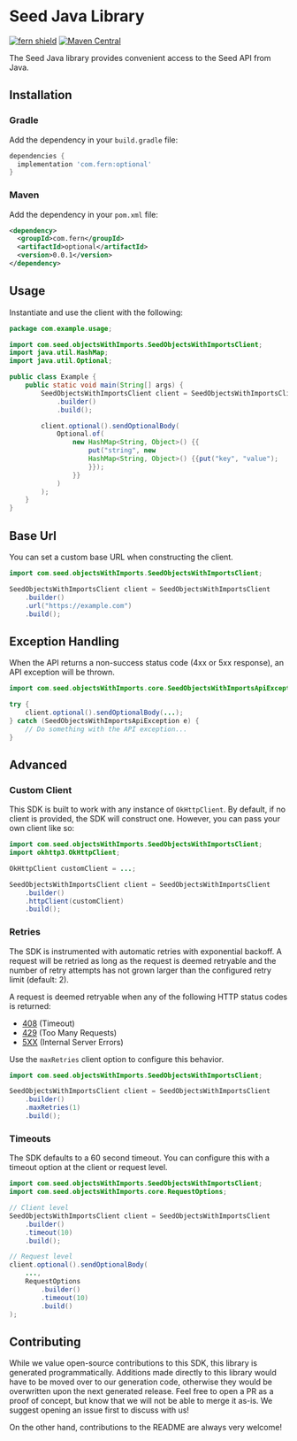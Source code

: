 # Seed Java Library

[![fern shield](https://img.shields.io/badge/%F0%9F%8C%BF-Built%20with%20Fern-brightgreen)](https://buildwithfern.com?utm_source=github&utm_medium=github&utm_campaign=readme&utm_source=Seed%2FJava)
[![Maven Central](https://img.shields.io/maven-central/v/com.fern/optional)](https://central.sonatype.com/artifact/com.fern/optional)

The Seed Java library provides convenient access to the Seed API from Java.

## Installation

### Gradle

Add the dependency in your `build.gradle` file:

```groovy
dependencies {
  implementation 'com.fern:optional'
}
```

### Maven

Add the dependency in your `pom.xml` file:

```xml
<dependency>
  <groupId>com.fern</groupId>
  <artifactId>optional</artifactId>
  <version>0.0.1</version>
</dependency>
```

## Usage

Instantiate and use the client with the following:

```java
package com.example.usage;

import com.seed.objectsWithImports.SeedObjectsWithImportsClient;
import java.util.HashMap;
import java.util.Optional;

public class Example {
    public static void main(String[] args) {
        SeedObjectsWithImportsClient client = SeedObjectsWithImportsClient
            .builder()
            .build();

        client.optional().sendOptionalBody(
            Optional.of(
                new HashMap<String, Object>() {{
                    put("string", new 
                    HashMap<String, Object>() {{put("key", "value");
                    }});
                }}
            )
        );
    }
}
```

## Base Url

You can set a custom base URL when constructing the client.

```java
import com.seed.objectsWithImports.SeedObjectsWithImportsClient;

SeedObjectsWithImportsClient client = SeedObjectsWithImportsClient
    .builder()
    .url("https://example.com")
    .build();
```

## Exception Handling

When the API returns a non-success status code (4xx or 5xx response), an API exception will be thrown.

```java
import com.seed.objectsWithImports.core.SeedObjectsWithImportsApiException;

try {
    client.optional().sendOptionalBody(...);
} catch (SeedObjectsWithImportsApiException e) {
    // Do something with the API exception...
}
```

## Advanced

### Custom Client

This SDK is built to work with any instance of `OkHttpClient`. By default, if no client is provided, the SDK will construct one. 
However, you can pass your own client like so:

```java
import com.seed.objectsWithImports.SeedObjectsWithImportsClient;
import okhttp3.OkHttpClient;

OkHttpClient customClient = ...;

SeedObjectsWithImportsClient client = SeedObjectsWithImportsClient
    .builder()
    .httpClient(customClient)
    .build();
```

### Retries

The SDK is instrumented with automatic retries with exponential backoff. A request will be retried as long
as the request is deemed retryable and the number of retry attempts has not grown larger than the configured
retry limit (default: 2).

A request is deemed retryable when any of the following HTTP status codes is returned:

- [408](https://developer.mozilla.org/en-US/docs/Web/HTTP/Status/408) (Timeout)
- [429](https://developer.mozilla.org/en-US/docs/Web/HTTP/Status/429) (Too Many Requests)
- [5XX](https://developer.mozilla.org/en-US/docs/Web/HTTP/Status/500) (Internal Server Errors)

Use the `maxRetries` client option to configure this behavior.

```java
import com.seed.objectsWithImports.SeedObjectsWithImportsClient;

SeedObjectsWithImportsClient client = SeedObjectsWithImportsClient
    .builder()
    .maxRetries(1)
    .build();
```

### Timeouts

The SDK defaults to a 60 second timeout. You can configure this with a timeout option at the client or request level.

```java
import com.seed.objectsWithImports.SeedObjectsWithImportsClient;
import com.seed.objectsWithImports.core.RequestOptions;

// Client level
SeedObjectsWithImportsClient client = SeedObjectsWithImportsClient
    .builder()
    .timeout(10)
    .build();

// Request level
client.optional().sendOptionalBody(
    ...,
    RequestOptions
        .builder()
        .timeout(10)
        .build()
);
```

## Contributing

While we value open-source contributions to this SDK, this library is generated programmatically.
Additions made directly to this library would have to be moved over to our generation code,
otherwise they would be overwritten upon the next generated release. Feel free to open a PR as
a proof of concept, but know that we will not be able to merge it as-is. We suggest opening
an issue first to discuss with us!

On the other hand, contributions to the README are always very welcome!
